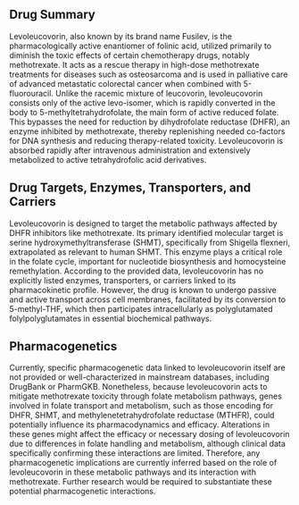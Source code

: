 ## Drug Summary
Levoleucovorin, also known by its brand name Fusilev, is the pharmacologically active enantiomer of folinic acid, utilized primarily to diminish the toxic effects of certain chemotherapy drugs, notably methotrexate. It acts as a rescue therapy in high-dose methotrexate treatments for diseases such as osteosarcoma and is used in palliative care of advanced metastatic colorectal cancer when combined with 5-fluorouracil. Unlike the racemic mixture of leucovorin, levoleucovorin consists only of the active levo-isomer, which is rapidly converted in the body to 5-methyltetrahydrofolate, the main form of active reduced folate. This bypasses the need for reduction by dihydrofolate reductase (DHFR), an enzyme inhibited by methotrexate, thereby replenishing needed co-factors for DNA synthesis and reducing therapy-related toxicity. Levoleucovorin is absorbed rapidly after intravenous administration and extensively metabolized to active tetrahydrofolic acid derivatives.

## Drug Targets, Enzymes, Transporters, and Carriers
Levoleucovorin is designed to target the metabolic pathways affected by DHFR inhibitors like methotrexate. Its primary identified molecular target is serine hydroxymethyltransferase (SHMT), specifically from Shigella flexneri, extrapolated as relevant to human SHMT. This enzyme plays a critical role in the folate cycle, important for nucleotide biosynthesis and homocysteine remethylation. According to the provided data, levoleucovorin has no explicitly listed enzymes, transporters, or carriers linked to its pharmacokinetic profile. However, the drug is known to undergo passive and active transport across cell membranes, facilitated by its conversion to 5-methyl-THF, which then participates intracellularly as polyglutamated folylpolyglutamates in essential biochemical pathways.

## Pharmacogenetics
Currently, specific pharmacogenetic data linked to levoleucovorin itself are not provided or well-characterized in mainstream databases, including DrugBank or PharmGKB. Nonetheless, because levoleucovorin acts to mitigate methotrexate toxicity through folate metabolism pathways, genes involved in folate transport and metabolism, such as those encoding for DHFR, SHMT, and methylenetetrahydrofolate reductase (MTHFR), could potentially influence its pharmacodynamics and efficacy. Alterations in these genes might affect the efficacy or necessary dosing of levoleucovorin due to differences in folate handling and metabolism, although clinical data specifically confirming these interactions are limited. Therefore, any pharmacogenetic implications are currently inferred based on the role of levoleucovorin in these metabolic pathways and its interaction with methotrexate. Further research would be required to substantiate these potential pharmacogenetic interactions.